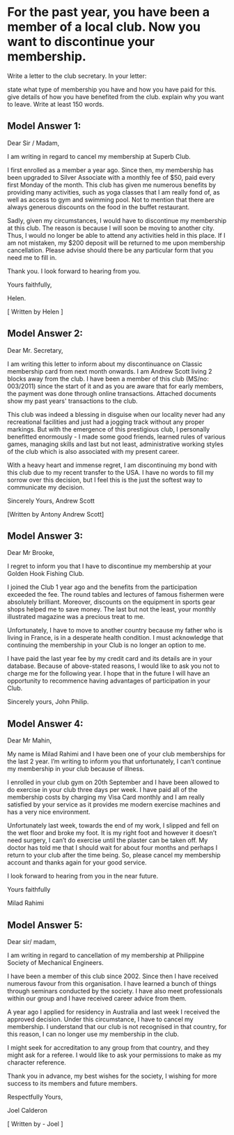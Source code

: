 # For the past year, you have been a member of a local club. Now you want to discontinue your membership.

Write a letter to the club secretary. In your letter:


 
state what type of membership you have and how you have paid for this.
give details of how you have benefited from the club.
explain why you want to leave.
Write at least 150 words.

 

## Model Answer 1:

Dear Sir / Madam,

I am writing in regard to cancel my membership at Superb Club.

I first enrolled as a member a year ago. Since then, my membership has been upgraded to Silver Associate with a monthly fee of $50, paid every first Monday of the month. This club has given me numerous benefits by providing many activities, such as yoga classes that I am really fond of, as well as access to gym and swimming pool. Not to mention that there are always generous discounts on the food in the buffet restaurant.

Sadly, given my circumstances, I would have to discontinue my membership at this club. The reason is because I will soon be moving to another city. Thus, I would no longer be able to attend any activities held in this place. If I am not mistaken, my $200 deposit will be returned to me upon membership cancellation. Please advise should there be any particular form that you need me to fill in.

Thank you. I look forward to hearing from you.

Yours faithfully,

Helen.

[ Written by Helen ]

 

## Model Answer 2:

Dear Mr. Secretary,

I am writing this letter to inform about my discontinuance on Classic membership card from next month onwards. I am Andrew Scott living 2 blocks away from the club. I have been a member of this club (MS/no: 003/2011) since the start of it and as you are aware that for early members, the payment was done through online transactions. Attached documents show my past years' transactions to the club.

This club was indeed a blessing in disguise when our locality never had any recreational facilities and just had a jogging track without any proper markings. But with the emergence of this prestigious club, I personally benefitted enormously - I made some good friends, learned rules of various games, managing skills and last but not least, administrative working styles of the club which is also associated with my present career.

With a heavy heart and immense regret, I am discontinuing my bond with this club due to my recent transfer to the USA. I have no words to fill my sorrow over this decision, but I feel this is the just the softest way to communicate my decision.

Sincerely Yours,
Andrew Scott

[Written by Antony Andrew Scott]

 


## Model Answer 3:

Dear Mr Brooke,

I regret to inform you that I have to discontinue my membership at your Golden Hook Fishing Club.

I joined the Club 1 year ago and the benefits from the participation exceeded the fee. The round tables and lectures of famous fishermen were absolutely brilliant. Moreover, discounts on the equipment in sports gear shops helped me to save money. The last but not the least, your monthly illustrated magazine was a precious treat to me.

Unfortunately, I have to move to another country because my father who is living in France, is in a desperate health condition. I must acknowledge that continuing the membership in your Club is no longer an option to me.

I have paid the last year fee by my credit card and its details are in your database. Because of above-stated reasons, I would like to ask you not to charge me for the following year. I hope that in the future I will have an opportunity to recommence having advantages of participation in your Club.

Sincerely yours,
John Philip.

## Model Answer 4:

Dear Mr Mahin,

My name is Milad Rahimi and I have been one of your club memberships for the last 2 year. I’m writing to inform you that unfortunately, I can’t continue my membership in your club because of illness.

I enrolled in your club gym on 20th September and I have been allowed to do exercise in your club three days per week. I have paid all of the membership costs by charging my Visa Card monthly and I am really satisfied by your service as it provides me modern exercise machines and has a very nice environment.

Unfortunately last week, towards the end of my work, I slipped and fell on the wet floor and broke my foot. It is my right foot and however it doesn’t need surgery, I can’t do exercise until the plaster can be taken off. My doctor has told me that I should wait for about four months and perhaps I return to your club after the time being. So, please cancel my membership account and thanks again for your good service.

I look forward to hearing from you in the near future.

Yours faithfully

Milad Rahimi
 

## Model Answer 5:


Dear sir/ madam,

I am writing in regard to cancellation of my membership at Philippine Society of Mechanical Engineers.

I have been a member of this club since 2002. Since then I have received numerous favour from this organisation. I have learned a bunch of things through seminars conducted by the society. I have also meet professionals within our group and I have received career advice from them.

A year ago I applied for residency in Australia and last week I received the approved decision. Under this circumstance, I have to cancel my membership. I understand that our club is not recognised in that country, for this reason, I can no longer use my membership in the club.

I might seek for accreditation to any group from that country, and they might ask for a referee. I would like to ask your permissions to make as my character reference.

Thank you in advance, my best wishes for the society, I wishing for more success to its members and future members.
 
 
Respectfully Yours,

Joel Calderon

[ Written by - Joel ]

